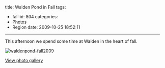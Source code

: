 title: Walden Pond in Fall
tags:
  - fall
id: 804
categories:
  - Photos
  - Region
date: 2009-10-25 18:52:11
---

This afternoon we spend some time at Walden in the heart of fall.

[![waldenpond-fall2009](http://whereproject.files.wordpress.com/2009/11/waldenpond-fall2009.jpg "waldenpond-fall2009")](http://picasaweb.google.com/timlindgren/WaldenOct2009?feat=directlink)

[View photo gallery](http://picasaweb.google.com/timlindgren/WaldenOct2009?feat=directlink)